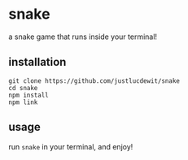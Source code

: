 # snake
a snake game that runs inside your terminal!

## installation
```
git clone https://github.com/justlucdewit/snake
cd snake
npm install
npm link
```

## usage
run `snake` in your terminal, and enjoy!